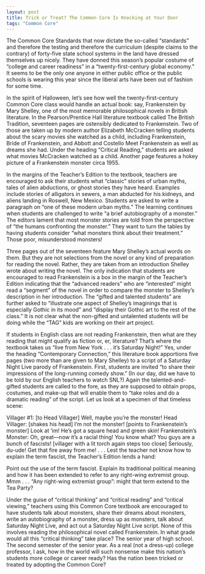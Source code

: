 ```yaml
---
layout: post
title: Trick or Treat? The Common Core Is Knocking at Your Door
tags: "Common Core"
---
```


The Common Core Standards that now dictate the so-called “standards” and therefore the testing and therefore the curriculum (despite claims to the contrary) of forty-five state school systems in the land have dressed themselves up nicely. They have donned this season’s popular costume of “college and career readiness” in a “twenty-first-century global economy.” It seems to be the only one anyone in either public office or the public schools is wearing this year since the liberal arts have been out of fashion for some time.

In the spirit of Halloween, let’s see how well the twenty-first-century Common Core class would handle an actual book: say, Frankenstein by Mary Shelley, one of the most memorable philosophical novels in British literature. In the Pearson/Prentice Hall literature textbook called The British Tradition, seventeen pages are ostensibly dedicated to Frankenstein. Two of those are taken up by modern author Elizabeth McCracken telling students about the scary movies she watched as a child, including Frankenstein, Bride of Frankenstein, and Abbott and Costello Meet Frankenstein as well as dreams she had. Under the heading “Critical Reading,” students are asked what movies McCracken watched as a child. Another page features a hokey picture of a Frankenstein monster circa 1955.

In the margins of the Teacher’s Edition to the textbook, teachers are encouraged to ask their students what “classic” stories of urban myths, tales of alien abductions, or ghost stories they have heard. Examples include stories of alligators in sewers, a man abducted for his kidneys, and aliens landing in Roswell, New Mexico. Students are asked to write a paragraph on “one of these modern urban myths.” The learning continues when students are challenged to write “a brief autobiography of a monster.” The editors lament that most monster stories are told from the perspective of “the humans confronting the monster.” They want to turn the tables by having students consider “what monsters think about their treatment.” Those poor, misunderstood monsters!

Three pages out of the seventeen feature Mary Shelley’s actual words on them. But they are not selections from the novel or any kind of preparation for reading the novel. Rather, they are taken from an introduction Shelley wrote about writing the novel. The only indication that students are encouraged to read Frankenstein is a box in the margin of the Teacher’s Edition indicating that the “advanced readers” who are “interested” might read a “segment” of the novel in order to compare the monster to Shelley’s description in her introduction. The “gifted and talented students” are further asked to “illustrate one aspect of Shelley’s imaginings that is especially Gothic in its mood” and “display their Gothic art to the rest of the class.” It is not clear what the non-gifted and untalented students will be doing while the “TAG” kids are working on their art project.

If students in English class are not reading Frankenstein, then what are they reading that might qualify as fiction or, er, literature? That’s where the textbook takes us “live from New York . . . it’s Saturday Night!” Yes, under the heading “Contemporary Connection,” this literature book apportions five pages (two more than are given to Mary Shelley) to a script of a Saturday Night Live parody of Frankenstein. First, students are invited “to share their impressions of the long-running comedy show.” (In our day, did we have to be told by our English teachers to watch SNL?) Again the talented-and-gifted students are called to the fore, as they are supposed to obtain props, costumes, and make-up that will enable them to “take roles and do a dramatic reading” of the script. Let us look at a specimen of that timeless scene:

Villager #1: [to Head Villager] Well, maybe you’re the monster!
Head Villager: [shakes his head] I’m not the monster! [points to Frankenstein’s monster] Look at ’im! He’s got a square head and green skin!
Frankenstein’s Monster: Oh, great—now it’s a racial thing! You know what? You guys are a bunch of fascists! [villager with a lit torch again steps too close] Seriously, du-ude! Get that fire away from me! . . .
Lest the teacher not know how to explain the term fascist, the Teacher’s Edition lends a hand:

Point out the use of the term fascist. Explain its traditional political meaning and how it has been extended to refer to any right-wing extremist group.
Mmm . . . “Any right-wing extremist group”: might that term extend to the Tea Party?

Under the guise of “critical thinking” and “critical reading” and “critical viewing,” teachers using this Common Core textbook are encouraged to have students talk about monsters, share their dreams about monsters, write an autobiography of a monster, dress up as monsters, talk about Saturday Night Live, and act out a Saturday Night Live script. None of this involves reading the philosophical novel called Frankenstein. In what grade would all this “critical thinking” take place? The senior year of high school. The second semester of the senior year. As a real (not a dress-up) college professor, I ask, how in the world will such nonsense make this nation’s students more college or career ready? Has the nation been tricked or treated by adopting the Common Core?